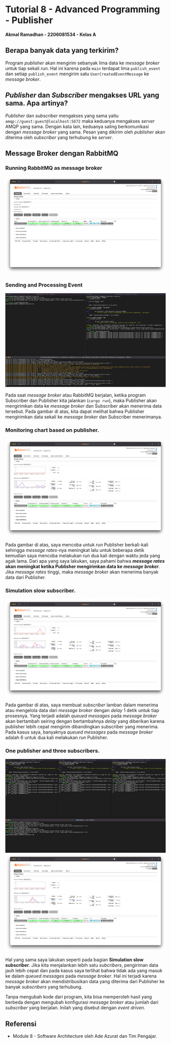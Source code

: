 # Tutorial 8 - Advanced Programming - Publisher
**Akmal Ramadhan - 2206081534 - Kelas A**

## Berapa banyak data yang terkirim?
Program _publisher_ akan mengirim sebanyak lima data ke _message broker_ untuk tiap sekali _run_. Hal ini karena pada `main` terdapat lima `publish_event` dan setiap `publish_event` mengirim satu `UserCreatedEventMessage` ke _message broker_.

## _Publisher_ dan _Subscriber_ mengakses URL yang sama. Apa artinya?
_Publisher_ dan _subscriber_ mengakses yang sama yaitu `amqp://guest:guest@localhost:5672` maka keduanya mengakses _server_ AMQP yang sama. Dengan kata lain, keduanya saling berkomunikasi dengan _message broker_ yang sama. Pesan yang dikirim oleh _publisher_ akan diterima oleh _subscriber_ yang terhubung ke _server_.

## Message Broker dengan RabbitMQ
### Running RabbitMQ as message broker
<img src="image/img_0.png">

### Sending and Processing Event
<img src="image/img_1.png">

Pada saat _message broker_ atau RabbitMQ berjalan, ketika program Subscriber dan Publisher kita jalankan (`cargo run`), maka Publisher akan mengirimkan data ke _message broker_ dan Subscriber akan menerima data tersebut. Pada gambar di atas, kita dapat melihat bahwa Publisher mengirimkan data sekali ke _message broker_ dan Subscriber menerimanya.

### Monitoring chart based on publisher.
<img src="image/img_2.png">

Pada gambar di atas, saya mencoba untuk _run_ Publisher berkali-kali sehingga _message rates_-nya meningkat lalu untuk beberapa detik kemudian saya mencoba melakukan _run_ dua kali dengan waktu jeda yang agak lama. Dari apa yang saya lakukan, saya pahami bahwa **_message rates_ akan meningkat ketika Publisher mengirimkan data ke _message broker_**. Jika _message rates_ tinggi, maka _message broker_ akan menerima banyak data dari Publisher.

### Simulation slow subscriber.
<img src="image/img_3.png">

Pada gambar di atas, saya membuat _subscriber_ lamban dalam menerima atau mengelola data dari _message broker_ dengan _delay_ 1 detik untuk tiap prosesnya. Yang terjadi adalah _queued messages_ pada _message broker_ akan bertambah seiring dengan bertambahnya _delay_ yang diberikan karena publisher lebih cepat mengirim dibandingkan subscriber yang menerima. Pada kasus saya, banyaknya _queued messages_ pada _message broker_ adalah 6 untuk dua kali melakukan _run_ Publisher. 

### One publisher and three subscribers.
<img src="image/img_4_1.png">

<img src="image/img_4_2.png">

Hal yang sama saya lakukan seperti pada bagian **Simulation slow subscriber**. Jika kita menjalankan lebih satu _subcribers_, pengiriman data jauh lebih cepat dan pada kasus saya terlihat bahwa tidak ada yang masuk ke dalam _queued messages_ pada _message broker_. Hal ini terjadi karena _message broker_ akan mendistribusikan data yang diterima dari Publisher ke banyak _subscribers_ yang terhubung.

Tanpa mengubah kode dari program, kita bisa memperoleh hasil yang berbeda dengan mengubah konfigurasi _message broker_ atau jumlah dari _subscriber_ yang berjalan. Inilah yang disebut dengan _event driven_.

## Referensi
- Module 8 - Software Architecture oleh Ade Azurat dan Tim Pengajar.